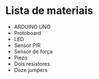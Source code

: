 # Lista de materiais


+ ARDUINO UNO 
+ Protoboard 
+ LED
+ Sensor PIR
+ Sensor de força 
+ Piezo
+ Dois resistores 
+ Doze jumpers
